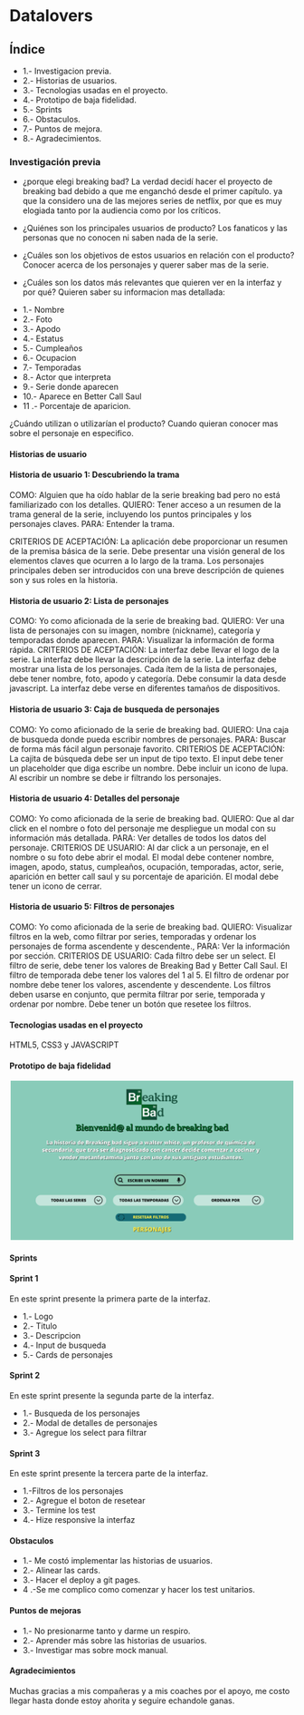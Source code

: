 # Datalovers

## Índice

* 1.- Investigacion previa.
* 2.- Historias de usuarios.
* 3.- Tecnologias usadas en el proyecto.
* 4.- Prototipo de baja fidelidad.
* 5.- Sprints
* 6.- Obstaculos.
* 7.- Puntos de mejora.
* 8.- Agradecimientos.

### Investigación previa
- ¿porque elegi breaking bad?
La verdad  decidí hacer el proyecto de breaking bad debido a que me enganchó desde el primer capítulo. ya que la considero una de las mejores series de netflix, por que es muy elogiada tanto por la audiencia como por los críticos.


- ¿Quiénes son los principales usuarios de producto?
Los fanaticos y las personas que no conocen ni saben nada de la serie.

- ¿Cuáles son los objetivos de estos usuarios en relación con el producto? Conocer acerca de los personajes y querer saber mas de la serie.

- ¿Cuáles son los datos más relevantes que quieren ver en la interfaz y por qué?
Quieren saber su informacion mas detallada:
* 1.- Nombre
* 2.- Foto
* 3.- Apodo
* 4.- Estatus
* 5.- Cumpleaños
* 6.- Ocupacion
* 7.- Temporadas
* 8.- Actor que interpreta
* 9.- Serie donde aparecen
* 10.- Aparece en Better Call Saul
* 11 .- Porcentaje de aparicion.

¿Cuándo utilizan o utilizarían el producto?
Cuando quieran conocer mas sobre el personaje en especifico.

#### Historias de usuario
#### Historia de usuario 1: Descubriendo la trama

COMO: Alguien que ha oído hablar de la serie breaking bad pero no está familiarizado con los detalles.
QUIERO: Tener acceso a un resumen de la trama general de la serie, incluyendo los puntos principales y los personajes claves.
PARA: Entender la trama.

CRITERIOS DE ACEPTACIÓN:
La aplicación debe proporcionar un resumen de la premisa básica de la serie.
Debe presentar una visión general de los elementos claves que ocurren a lo largo de la trama.
Los personajes principales deben ser introducidos con una breve descripción de quienes son y sus roles en la historia.


#### Historia de usuario 2: Lista de personajes
COMO: Yo como aficionada de la serie de breaking bad.
QUIERO: Ver una lista de personajes con su imagen, nombre (nickname), categoría y temporadas donde aparecen.
PARA: Visualizar la información de forma rápida.
CRITERIOS DE ACEPTACIÓN:
La interfaz debe llevar el logo de la serie.
La interfaz debe llevar la descripción de la serie.
La interfaz debe mostrar una lista de los personajes.
Cada ítem de la lista de personajes, debe tener nombre, foto, apodo y categoría.
Debe consumir la data desde javascript.
La interfaz debe verse en diferentes tamaños de dispositivos.

#### Historia de usuario 3: Caja de busqueda de personajes
COMO: Yo como aficionado de la serie de breaking bad.
QUIERO: Una caja de busqueda donde pueda escribir nombres de personajes.
PARA:  Buscar de forma más fácil algun personaje favorito.
CRITERIOS DE ACEPTACIÓN:
La cajita de búsqueda debe ser un input de tipo texto.
El input debe tener un placeholder que diga escribe un nombre.
Debe incluir un icono de lupa.
Al escribir un nombre se debe ir filtrando los personajes.

#### Historia de usuario 4: Detalles del personaje
COMO:  Yo como aficionada de la serie de breaking bad.
QUIERO: Que al dar click en el nombre o foto del personaje me despliegue un modal con su información más detallada.
PARA: Ver detalles de todos los datos del personaje.
CRITERIOS DE USUARIO:
Al dar click a un personaje, en el nombre o su foto debe abrir el modal.
El modal debe contener nombre, imagen, apodo, status, cumpleaños, ocupación, temporadas, actor, serie, aparición en better call saul y su porcentaje de aparición.
El modal debe tener un icono de cerrar.

#### Historia de usuario 5: Filtros de personajes
COMO:  Yo como aficionada de la serie de breaking bad.
QUIERO: Visualizar filtros en la web, como filtrar por series, temporadas y ordenar los personajes de forma ascendente y descendente.,
PARA: Ver la información por sección.
CRITERIOS DE USUARIO:
Cada filtro debe ser un select.
El filtro de serie, debe tener los valores de Breaking Bad y Better Call Saul.
El filtro de temporada debe tener  los valores del 1 al 5.
El filtro de ordenar por nombre debe tener los valores, ascendente y descendente.
Los filtros deben usarse en conjunto, que permita filtrar por serie, temporada y ordenar por nombre.
Debe tener un botón que resetee los filtros.


#### Tecnologias usadas en el proyecto
HTML5, CSS3 y JAVASCRIPT

#### Prototipo de baja fidelidad
<div>
<p style = 'text-align:center;'>
<img src="./src//assets//img/1.png" alt="JuveYell" width="500px">
</p>
</div>

#### Sprints


#### Sprint 1
En este sprint presente la primera parte de la interfaz.
* 1.- Logo
* 2.- Titulo
* 3.- Descripcion
* 4.- Input de busqueda
* 5.- Cards de personajes


#### Sprint 2
En este sprint presente la segunda parte de la interfaz.
* 1.- Busqueda de los personajes
* 2.- Modal de detalles de personajes
* 3.- Agregue los select para filtrar

#### Sprint 3
En este sprint presente la tercera parte de la interfaz.
* 1.-Filtros de los personajes
* 2.- Agregue el boton de resetear
* 3.- Termine los test
* 4.- Hize responsive la interfaz

#### Obstaculos
* 1.- Me costó implementar las historias de usuarios.
* 2.- Alinear las cards.
* 3.- Hacer el deploy a git pages.
* 4 .-Se me complico como comenzar y hacer los test unitarios.

#### Puntos de mejoras
* 1.- No presionarme tanto y darme un respiro.
* 2.- Aprender más sobre las historias de usuarios.
* 3.- Investigar mas sobre mock manual.

#### Agradecimientos
Muchas gracias a mis compañeras y a mis coaches por el apoyo, me costo llegar hasta donde estoy ahorita y seguire echandole ganas.















